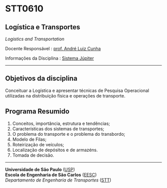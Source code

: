 # STT0610

## Logística e Transportes

*Logistics and Transportation*

Docente Responsável
: [prof. André Luiz Cunha](https://scholar.google.com/citations?hl=pt-BR&user=HI0CQJMAAAAJ&view_op=list_works&authuser=1&sortby=pubdate)


Informações da Disciplina
: [Sistema Júpiter](https://uspdigital.usp.br/jupiterweb/jupDisciplina?sgldis=STT0610&verdis=2)

---

## Objetivos da disciplina

Conceituar a Logística e apresentar técnicas de Pesquisa Operacional utilizadas na distribuição física e operações de transporte.

## Programa Resumido

1. Conceitos, importância, estrutura e tendências; 
2. Características dos sistemas de transportes; 
3. O problema do transporte e o problema do transbordo; 
4. Modelo de Filas; 
5. Roteirização de veículos; 
6. Localização de depósitos e de armazéns. 
7. Tomada de decisão.


---
**Universidade de São Paulo** ([USP](https://www5.usp.br/))   
**Escola de Engenharia de São Carlos** ([EESC](https://eesc.usp.br/))   
*Departamento de Engenharia de Transportes* ([STT](https://eesc.usp.br/ppgs/stt/))   
